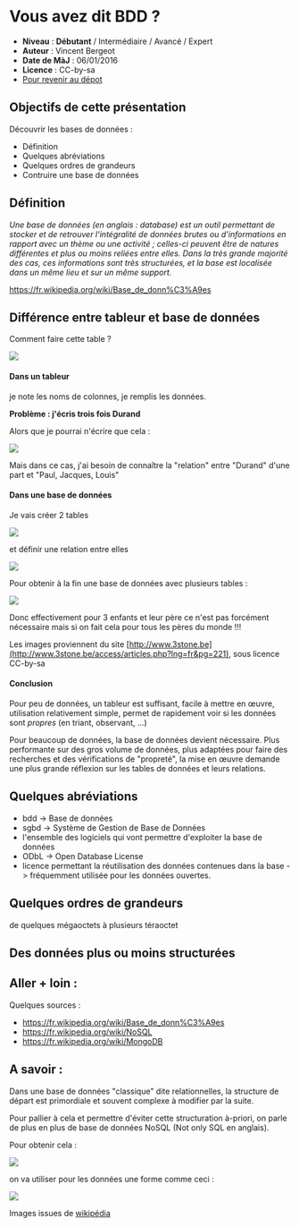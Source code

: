 # Vous avez dit BDD ?

- **Niveau** : **Débutant** / Intermédiaire / Avancé / Expert
- **Auteur** : Vincent Bergeot
- **Date de MàJ** : 06/01/2016
- **Licence** : CC-by-sa
- [Pour revenir au dépot](http://datalunch.datalocale.fr)

## Objectifs de cette présentation
Découvrir les bases de données :

- Définition
- Quelques abréviations
- Quelques ordres de grandeurs
- Contruire une base de données

## Définition
*Une base de données (en anglais : database) est un outil permettant de stocker et de retrouver l'intégralité de données brutes ou d'informations en rapport avec un thème ou une activité ; celles-ci peuvent être de natures différentes et plus ou moins reliées entre elles. Dans la très grande majorité des cas, ces informations sont très structurées, et la base est localisée dans un même lieu et sur un même support.*

https://fr.wikipedia.org/wiki/Base_de_donn%C3%A9es

## Différence entre tableur et base de données

Comment faire cette table ?

![](https://raw.githubusercontent.com/infolab-cd33/datalunch/master/img/bdd/bdd-01.png)

#### Dans un tableur
je note les noms de colonnes, je remplis les données.

**Problème : j'écris trois fois Durand**

Alors que je pourrai n'écrire que cela :

![](https://raw.githubusercontent.com/infolab-cd33/datalunch/master/img/bdd/bdd-02.png)

Mais dans ce cas, j'ai besoin de connaître la "relation" entre "Durand" d'une part et "Paul, Jacques, Louis"

#### Dans une base de données
Je vais créer 2 tables 

![](https://raw.githubusercontent.com/infolab-cd33/datalunch/master/img/bdd/bdd-03.png)

et définir une relation entre elles 

![](https://raw.githubusercontent.com/infolab-cd33/datalunch/master/img/bdd/bdd-04.png)

Pour obtenir à la fin une base de données avec plusieurs tables :

![](https://raw.githubusercontent.com/infolab-cd33/datalunch/master/img/bdd/bdd-05.png)

Donc effectivement pour 3 enfants et leur père ce n'est pas forcément nécessaire mais si on fait cela pour tous les pères du monde !!!

Les images proviennent du site [http://www.3stone.be](http://www.3stone.be/access/articles.php?lng=fr&pg=221), sous licence CC-by-sa

#### Conclusion
Pour peu de données, un tableur est suffisant, facile à mettre en œuvre, utilisation relativement simple, permet de rapidement voir si les données sont *propres* (en triant, observant, ...)

Pour beaucoup de données, la base de données devient nécessaire. Plus performante sur des gros volume de données, plus adaptées pour faire des recherches et des vérifications de "propreté", la mise en œuvre demande une plus grande réflexion sur les tables de données et leurs relations.

## Quelques abréviations
- bdd -> Base de données
- sgbd -> Système de Gestion de Base de Données
 - l'ensemble des logiciels qui vont permettre d'exploiter la base de données
- ODbL -> Open Database License
 - licence permettant la réutilisation des données contenues dans la base -> fréquemment utilisée pour les données ouvertes.

## Quelques ordres de grandeurs
de quelques mégaoctets à plusieurs téraoctet

## Des données plus ou moins structurées


## Aller + loin : 
Quelques sources : 
- https://fr.wikipedia.org/wiki/Base_de_donn%C3%A9es
- https://fr.wikipedia.org/wiki/NoSQL
- https://fr.wikipedia.org/wiki/MongoDB


## A savoir : 

Dans une base de données "classique" dite relationnelles, la structure de départ est primordiale et souvent complexe à modifier par la suite.

Pour pallier à cela et permettre d'éviter cette structuration à-priori, on parle de plus en plus de base de données NoSQL (Not only SQL en anglais).

Pour obtenir cela :

![](https://raw.githubusercontent.com/infolab-cd33/datalunch/master/img/bdd/bdd-06.png)

on va utiliser pour les données une forme comme ceci :

![](https://raw.githubusercontent.com/infolab-cd33/datalunch/master/img/bdd/bdd-08.png)

Images issues de [wikipédia](https://fr.wikipedia.org/wiki/MongoDB)
